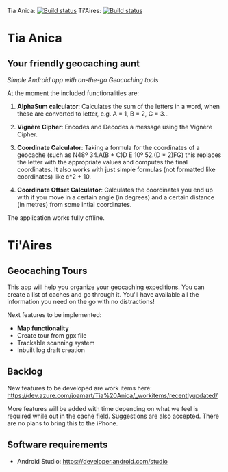 Tia Anica: [![Build status](https://dev.azure.com/joamart/Tia%20Anica/_apis/build/status/Tia%20Anica-Android-CI)](https://dev.azure.com/joamart/Tia%20Anica/_build/latest?definitionId=5)
Ti'Aires: [![Build status](https://dev.azure.com/joamart/Tia%20Anica/_apis/build/status/TiAires%20CICD%20pipeline%20for%20Android)](https://dev.azure.com/joamart/Tia%20Anica/_build/latest?definitionId=6)

# Tia Anica 
## Your friendly geocaching aunt
*Simple Android app with on-the-go Geocaching tools*

At the moment the included functionalities are:

1. **AlphaSum calculator**: Calculates the sum of the letters in a word, when these are converted to letter, e.g. A = 1, B = 2, C = 3...

2. **Vignère Cipher**: Encodes and Decodes a message using the Vignère Cipher.

3. **Coordinate Calculator**: Taking a formula for the coordinates of a geocache (such as N48º 34.A(B + C)D E 10º 52.(D * 2)FG) this replaces the letter with the appropriate values and computes the final coordinates. It also works with just simple formulas (not formatted like coordinates) like c*2 + 10.

4. **Coordinate Offset Calculator**: Calculates the coordinates you end up with if you move in a certain angle (in degrees) and a certain distance (in metres) from some intial coordinates.

The application works fully offline.

# Ti'Aires
## Geocaching Tours

This app will help you organize your geocaching expeditions. You can create a list of caches and go through it. You'll have available all the information you need on the go with no distractions!

Next features to be implemented:
 - **Map functionality**
 - Create tour from gpx file
 - Trackable scanning system
 - Inbuilt log draft creation


## Backlog

New features to be developed are work items here: https://dev.azure.com/joamart/Tia%20Anica/_workitems/recentlyupdated/

More features will be added with time depending on what we feel is required while out in the cache field. Suggestions are also accepted. There are no plans to bring this to the iPhone.

## Software requirements

- Android Studio: https://developer.android.com/studio


